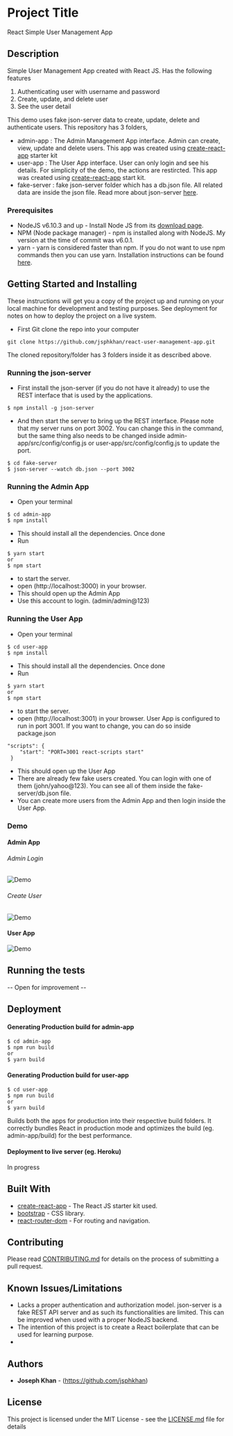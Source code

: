 # Project Title

React Simple User Management App

## Description
Simple User Management App created with React JS. Has the following features
1. Authenticating user with username and password
2. Create, update, and delete user
3. See the user detail

This demo uses fake json-server data to create, update, delete and authenticate users. This repository has 3 folders,
* admin-app : The Admin Management App interface. Admin can create, view, update and delete users. This app was created using [create-react-app](https://github.com/facebook/create-react-app) starter kit
* user-app : The User App interface. User can only login and see his details. For simplicity of the demo, the actions are restircted. This app was created using [create-react-app](https://github.com/facebook/create-react-app) start kit.
* fake-server : fake json-server folder which has a db.json file. All related data are inside the json file. Read more about json-server [here](https://github.com/typicode/json-server).

### Prerequisites

* NodeJS v6.10.3 and up - Install Node JS from its [download page](https://nodejs.org/en/download/).
* NPM (Node package manager) - npm is installed along with NodeJS. My version at the time of commit was v6.0.1.
* yarn - yarn is considered faster than npm. If you do not want to use npm commands then you can use yarn. Installation instructions can be found [here](https://yarnpkg.com/lang/en/).

## Getting Started and Installing

These instructions will get you a copy of the project up and running on your local machine for development and testing purposes. See deployment for notes on how to deploy the project on a live system.

* First Git clone the repo into your computer
```
git clone https://github.com/jsphkhan/react-user-management-app.git
```
The cloned repository/folder has 3 folders inside it as described above.

### Running the json-server
* First install the json-server (if you do not have it already) to use the REST interface that is used by the applications.
```
$ npm install -g json-server
```
* And then start the server to bring up the REST interface. Please note that my server runs on port 3002. You can change this in the command, but the same thing also needs to be changed inside admin-app/src/config/config.js or user-app/src/config/config.js to update the port.
```
$ cd fake-server
$ json-server --watch db.json --port 3002
```

### Running the Admin App
* Open your terminal
```
$ cd admin-app
$ npm install
```
* This should install all the dependencies. Once done
* Run 
``` 
$ yarn start
or
$ npm start
```
* to start the server.
* open (http://localhost:3000) in your browser. 
* This should open up the Admin App
* Use this account to login. (admin/admin@123)

### Running the User App
* Open your terminal
```
$ cd user-app
$ npm install
```
* This should install all the dependencies. Once done
* Run 
``` 
$ yarn start 
or 
$ npm start
```
* to start the server.
* open (http://localhost:3001) in your browser. User App is configured to run in port 3001. If you want to change, you can do so inside package.json
```
"scripts": {
    "start": "PORT=3001 react-scripts start"
 }
```
* This should open up the User App
* There are already few fake users created. You can login with one of them (john/yahoo@123). You can see all of them inside the fake-server/db.json file.
* You can create more users from the Admin App and then login inside the User App.


### Demo

#### Admin App
###### Admin Login
![Demo](screenshots/533853198cdc9f93520048b961c5cf99.gif)

###### Create User
![Demo](screenshots/463b1d9e637b2742edc1d4f920f068d5.gif)

#### User App
![Demo](screenshots/1c88c36dc79482a23a7df6b2e1534871.gif)


## Running the tests
-- Open for improvement --

## Deployment
#### Generating Production build for admin-app
```
$ cd admin-app
$ npm run build
or
$ yarn build
```

#### Generating Production build for user-app
```
$ cd user-app
$ npm run build
or
$ yarn build
```
Builds both the apps for production into their respective build folders.
It correctly bundles React in production mode and optimizes the build (eg. admin-app/build) for the best performance.

#### Deployment to live server (eg. Heroku)
In progress

## Built With

* [create-react-app](https://github.com/facebook/create-react-app) - The React JS starter kit used.
* [bootstrap](https://getbootstrap.com/) - CSS library.
* [react-router-dom](https://github.com/ReactTraining/react-router) - For routing and navigation.

## Contributing

Please read [CONTRIBUTING.md](https://github.com/jsphkhan/react-user-management-app/blob/master/Contributing.md) for details on the process of submitting a pull request.

## Known Issues/Limitations

* Lacks a proper authentication and authorization model. json-server is a fake REST API server and as such its functionalities are limited. This can be improved when used with a proper NodeJS backend.
* The intention of this project is to create a React boilerplate that can be used for learning purpose.
* 

## Authors

* **Joseph Khan** - (https://github.com/jsphkhan)

## License

This project is licensed under the MIT License - see the [LICENSE.md](LICENSE.md) file for details
